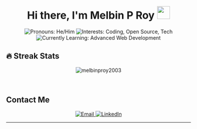 <h1 align="center">Hi there, I'm Melbin P Roy <img src="https://media.giphy.com/media/hvRJCLFzcasrR4ia7z/giphy.gif" width="35"></h1>

<p align="center">
  <img src="https://img.shields.io/badge/Pronouns-He%2FHim-blue" alt="Pronouns: He/Him">
  <img src="https://img.shields.io/badge/Interests-Coding%2C%20Open%20Source%2C%20Tech-brightgreen" alt="Interests: Coding, Open Source, Tech">
  <img src="https://img.shields.io/badge/Currently%20Learning-Advanced%20Web%20Development-yellow" alt="Currently Learning: Advanced Web Development">
</p>

## 🔥 Streak Stats

<p align="center"><img src="https://github-readme-streak-stats.herokuapp.com/?user=melbinproy2003&theme=algolia" alt="melbinproy2003" /></p>

<br>

## Contact Me

<p align="center">
  <a href="mailto:melbinproy76@gmail.com">
    <img src="https://img.shields.io/badge/Email-red" alt="Email">
  </a>
  <a href="https://www.linkedin.com/in/melbin-p-roy">
    <img src="https://img.shields.io/badge/LinkedIn-blue" alt="LinkedIn">
  </a>
</p>

---
